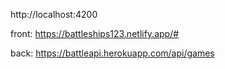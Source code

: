http://localhost:4200

front: https://battleships123.netlify.app/#

back: https://battleapi.herokuapp.com/api/games